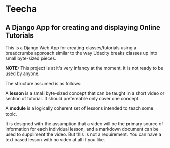 # Teecha 
## A Django App for creating and displaying Online Tutorials

This is a Django Web App for creating classes/tutorials using a 
breadcrumbs approach similar to the way Udacity breaks classes up into 
small byte-sized pieces. 

**NOTE:** This project is at it's very infancy at the moment, it is not 
ready to be used by anyone. 

The structure assumed is as follows: 

A **lesson** is a small byte-sized concept that can be taught in a short 
video or section of tutorial. It should prefereable only cover one 
concept. 

A **module** is a logically coherent set of lessons intended to teach some 
topic. 

It is designed with the assumption that a video will be the primary 
source of information for each individual lesson, and a markdown 
document can be used to suppliment the video. But this is not a 
requirement. You can have a text based lesson with no video at all if 
you like. 

